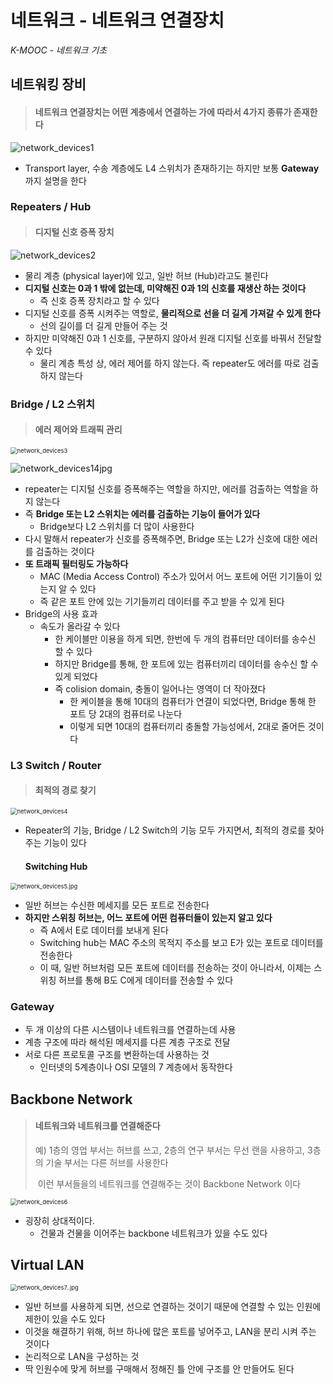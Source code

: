 # 네트워크 - 네트워크 연결장치

*K-MOOC - 네트워크 기초*



## 네트워킹 장비

> #### 네트워크 연결장치는 어떤 계층에서 연결하는 가에 따라서 4가지 종류가 존재한다

![network_devices1](8_네트워크_연결장치.assets/network_devices1.jpg)

- Transport layer, 수송 계층에도 L4 스위치가 존재하기는 하지만 보통 **Gateway**까지 설명을 한다



### Repeaters / Hub

> #### 디지털 신호 증폭 장치

![network_devices2](8_네트워크_연결장치.assets/network_devices2.jpg)

- 물리 계층 (physical layer)에 있고, 일반 허브 (Hub)라고도 불린다
- **디지털 신호는 0과 1 밖에 없는데, 미약해진 0과 1의 신호를 재생산 하는 것이다**
  - 즉 신호 증폭 장치라고 할 수 있다
- 디지털 신호를 증폭 시켜주는 역할로, **물리적으로 선을 더 길게 가져갈 수 있게 한다**
  - 선의 길이를 더 길게 만들어 주는 것
- 하지만 미약해진 0과 1 신호를, 구분하지 않아서 원래 디지털 신호를 바꿔서 전달할 수 있다
  - 물리 계층 특성 상, 에러 제어를 하지 않는다. 즉 repeater도 에러를 따로 검출하지 않는다



### Bridge / L2 스위치

> #### 에러 제어와 트래픽 관리

<img src="8_네트워크_연결장치.assets/network_devices3.jpg" alt="network_devices3" style="zoom:67%;" />

![network_devices14jpg](8_네트워크_연결장치.assets/network_devices14jpg.png)



- repeater는 디지털 신호를 증폭해주는 역할을 하지만, 에러를 검출하는 역할을 하지 않는다
- 즉 **Bridge 또는 L2 스위치는 에러를 검출하는 기능이 들어가 있다**
  - Bridge보다 L2 스위치를 더 많이 사용한다
- 다시 말해서 repeater가 신호를 증폭해주면, Bridge 또는 L2가 신호에 대한 에러를 검출하는 것이다
- **또 트래픽 필터링도 가능하다**
  - MAC (Media Access Control)  주소가 있어서 어느 포트에 어떤 기기들이 있는지 알 수 있다
  - 즉 같은 포트 안에 있는 기기들끼리 데이터를 주고 받을 수 있게 된다
- Bridge의 사용 효과
  - 속도가 올라갈 수 있다
    - 한 케이블만 이용을 하게 되면, 한번에 두 개의 컴퓨터만 데이터를 송수신 할 수 있다
    - 하지만 Bridge를 통해, 한 포트에 있는 컴퓨터끼리 데이터를 송수신 할 수 있게 되었다
    - 즉 colision domain, 충돌이 일어나는 영역이 더 작아졌다
      - 한 케이블을 통해 10대의 컴퓨터가 연결이 되었다면, Bridge 통해 한 포트 당 2대의 컴퓨터로 나눈다
      - 이렇게 되면 10대의 컴퓨터끼리 충돌할 가능성에서, 2대로 줄어든 것이다



### L3 Switch / Router

> #### 최적의 경로 찾기

<img src="8_네트워크_연결장치.assets/network_devices4.jpg" alt="network_devices4" style="zoom:67%;" />



- Repeater의 기능, Bridge / L2 Switch의 기능 모두 가지면서, 최적의 경로를 찾아 주는 기능이 있다

  #### Switching Hub

<img src="8_네트워크_연결장치.assets/network_devices5.jpg.png" alt="network_devices5.jpg" style="zoom:67%;" />

- 일반 허브는 수신한 메세지를 모든 포트로 전송한다
- **하지만 스위칭 허브는, 어느 포트에 어떤 컴퓨터들이 있는지 알고 있다**
  - 즉 A에서 E로 데이터를 보내게 된다
  - Switching hub는 MAC 주소의 목적지 주소를 보고 E가 있는 포트로 데이터를 전송한다
  - 이 때, 일반 허브처럼 모든 포트에 데이터를 전송하는 것이 아니라서, 이제는 스위칭 허브를 통해 B도 C에게 데이터를 전송할 수 있다



### Gateway

- 두 개 이상의 다른 시스템이나 네트워크를 연결하는데 사용
- 계층 구조에 따라 해석된 메세지를 다른 계층 구조로 전달
- 서로 다른 프로토콜 구조를 변환하는데 사용하는 것
  - 인터넷의 5계층이나 OSI 모델의 7 계층에서 동작한다



## Backbone Network

> #### 네트워크와 네트워크를 연결해준다
>
> 예) 1층의 영업 부서는 허브를 쓰고, 2층의 연구 부서는 무선 랜을 사용하고, 3층의 기술 부서는 다른 허브를 사용한다
>
> ​		이런 부서들을의 네트워크를 연결해주는 것이 Backbone Network 이다

<img src="8_네트워크_연결장치.assets/network_devices6.png" alt="network_devices6" style="zoom:67%;" />



- 굉장히 상대적이다.
  - 건물과 건물을 이어주는 backbone 네트워크가 있을 수도 있다



## Virtual LAN

<img src="8_네트워크_연결장치.assets/network_devices7..jpg.png" alt="network_devices7..jpg" style="zoom:67%;" />

- 일반 허브를 사용하게 되면, 선으로 연결하는 것이기 때문에 연결할 수 있는 인원에 제한이 있을 수도 있다
- 이것을 해결하기 위해, 허브 하나에 많은 포트를 넣어주고, LAN을 분리 시켜 주는 것이다
- 논리적으로 LAN을 구성하는 것
- 딱 인원수에 맞게 허브를 구매해서 정해진 틀 안에 구조를 안 만들어도 된다



